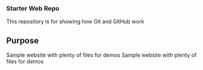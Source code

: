 ### Starter Web Repo

This repository is for showing how Git and GitHub work

## Purpose

Sample website with plenty of files for demos
Sample website with plenty of files for demos